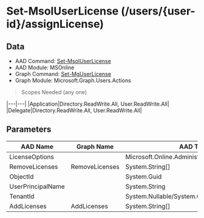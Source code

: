 # Set-MsolUserLicense (/users/{user-id}/assignLicense)

## Data

+ AAD Command: [Set-MsolUserLicense](https://docs.microsoft.com/en-us/powershell/module/MSOnline/Set-MsolUserLicense)
+ AAD Module: MSOnline
+ Graph Command: [Set-MgUserLicense](https://docs.microsoft.com/en-us/powershell/module/Microsoft.Graph.Users.Actions/Set-MgUserLicense)
+ Graph Module: Microsoft.Graph.Users.Actions

> Scopes Needed (any one)

|---|---|
|Application|Directory.ReadWrite.All, User.ReadWrite.All|
|Delegate|Directory.ReadWrite.All, User.ReadWrite.All|

## Parameters

|AAD Name|Graph Name|AAD Type|Graph Type|Infos|
|---|---|---|---|---|
|LicenseOptions||Microsoft.Online.Administration.LicenseOption[]|||
|RemoveLicenses|RemoveLicenses|System.String[]|System.String[]||
|ObjectId||System.Guid|||
|UserPrincipalName||System.String|||
|TenantId||System.Nullable/System.Guid|||
|AddLicenses|AddLicenses|System.String[]|Microsoft.Graph.PowerShell.Models.IMicrosoftGraphAssignedLicense[]||

